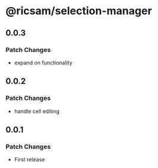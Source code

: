 # @ricsam/selection-manager

## 0.0.3

### Patch Changes

- expand on functionality

## 0.0.2

### Patch Changes

- handle cell editing

## 0.0.1

### Patch Changes

- First release
